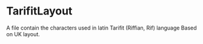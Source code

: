 # TarifitLayout
A file contain the characters used in latin Tarifit (Riffian, Rif) language Based on UK layout.
